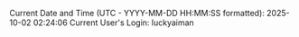 Current Date and Time (UTC - YYYY-MM-DD HH:MM:SS formatted): 2025-10-02 02:24:06
Current User's Login: luckyaiman

